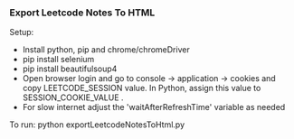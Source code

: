### Export Leetcode Notes To HTML
Setup:
*  Install python, pip and chrome/chromeDriver
*  pip install selenium
*  pip install beautifulsoup4
*  Open browser login and go to console -> application -> cookies and copy LEETCODE_SESSION value. In Python, assign this value to SESSION_COOKIE_VALUE .
*  For slow internet adjust the 'waitAfterRefreshTime' variable as needed

To run:
python exportLeetcodeNotesToHtml.py <url>

